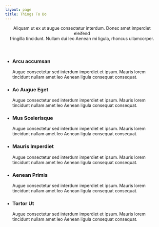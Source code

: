 ```yaml
---
layout: page
title: Things To Do
---
```

<section id="three" class="wrapper style3 special">
	<div class="inner">
		<header class="major">
			<p>Aliquam ut ex ut augue consectetur interdum. Donec amet imperdiet eleifend<br />
			fringilla tincidunt. Nullam dui leo Aenean mi ligula, rhoncus ullamcorper.</p>
		</header>
		<ul class="features">
			<li class="icon fa-paper-plane-o">
				<h3>Arcu accumsan</h3>
				<p>Augue consectetur sed interdum imperdiet et ipsum. Mauris lorem tincidunt nullam amet leo Aenean ligula consequat consequat.</p>
			</li>
			<li class="icon fa-laptop">
				<h3>Ac Augue Eget</h3>
				<p>Augue consectetur sed interdum imperdiet et ipsum. Mauris lorem tincidunt nullam amet leo Aenean ligula consequat consequat.</p>
			</li>
			<li class="icon fa-code">
				<h3>Mus Scelerisque</h3>
				<p>Augue consectetur sed interdum imperdiet et ipsum. Mauris lorem tincidunt nullam amet leo Aenean ligula consequat consequat.</p>
			</li>
			<li class="icon fa-headphones">
				<h3>Mauris Imperdiet</h3>
				<p>Augue consectetur sed interdum imperdiet et ipsum. Mauris lorem tincidunt nullam amet leo Aenean ligula consequat consequat.</p>
			</li>
			<li class="icon fa-heart-o">
				<h3>Aenean Primis</h3>
				<p>Augue consectetur sed interdum imperdiet et ipsum. Mauris lorem tincidunt nullam amet leo Aenean ligula consequat consequat.</p>
			</li>
			<li class="icon fa-flag-o">
				<h3>Tortor Ut</h3>
				<p>Augue consectetur sed interdum imperdiet et ipsum. Mauris lorem tincidunt nullam amet leo Aenean ligula consequat consequat.</p>
			</li>
		</ul>
	</div>
</section>
